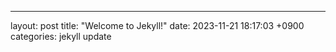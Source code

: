 ---
layout: post
title:  "Welcome to Jekyll!"
date:   2023-11-21 18:17:03 +0900
categories: jekyll update
